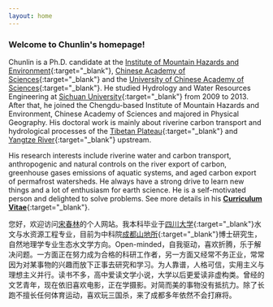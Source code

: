 ```yaml
---
layout: home
---
```


### Welcome to Chunlin's homepage!

Chunlin is a Ph.D. candidate at the [Institute of Mountain Hazards and Environment](http://english.imde.cas.cn/){:target="_blank"}, [Chinese Academy of Sciences](http://english.cas.cn/){:target="_blank"} and the [University of Chinese Academy of Sciences](http://english.ucas.ac.cn/){:target="_blank"}. He studied Hydrology and Water Resources Engineering at [Sichuan University](http://www.scu.edu.cn/en/){:target="_blank"} from 2009 to 2013. After that, he joined the Chengdu-based Institute of Mountain Hazards and Environment, Chinese Academy of Sciences and majored in Physical Geography. His doctoral work is mainly about riverine carbon transport and hydrological processes of the [Tibetan Plateau](https://en.wikipedia.org/wiki/Tibetan_Plateau){:target="_blank"} and [Yangtze River](https://en.wikipedia.org/wiki/Yangtze){:target="_blank"} upstream. 

His research interests include riverine water and carbon transport, anthropogenic and natural controls on the river export of carbon, greenhouse gases emissions of aquatic systems, and aged carbon export of permafrost watersheds. He always have a strong drive to learn new things and a lot of enthusiasm for earth science. He is a self-motivated person and delighted to solve problems. See more details in his [**Curriculum Vitae**](/files/others/songchunlin_cv.pdf){:target="_blank"}.

您好，欢迎访问[宋春林](http://songchunlin.net "Chunlin Song")的个人网站。我本科毕业于[四川大学](http://www.scu.edu.cn/){:target="_blank"}水文与水资源工程专业，目前为中科院[成都山地所](http://www.imde.ac.cn/){:target="_blank"}博士研究生，自然地理学专业生态水文学方向。Open-minded，自我驱动，喜欢折腾，乐于解决问题。一方面正在努力成为合格的科研工作者，另一方面又经常不务正业，常常因为对某事物的兴趣而放下正事去研究和学习。为人靠谱，人格可信，实用主义与理想主义并行。读书不多，高中爱读文学小说，大学以后更爱读非虚构类。曾经的文艺青年，现在依旧喜欢电影，正在学摄影。对简而美的事物没有抵抗力。除了长跑不擅长任何体育运动，喜欢玩三国杀，来了成都多年依然不会打麻将。
